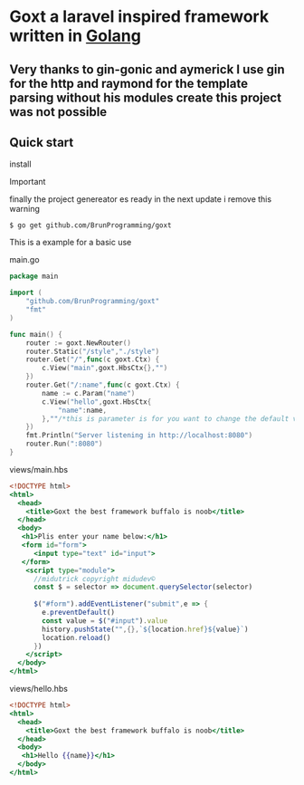 <h1 style="text-align">
    Goxt a laravel inspired framework written in <a href="https://go.dev">Golang</a>
</h1>

## Very thanks to gin-gonic and aymerick I use gin for the http and raymond for the template parsing without his modules create this project was not possible
## Quick start

install 
> [!IMPORTANT]
> finally the project genereator es ready
> in the next update i remove this warning 

    $ go get github.com/BrunProgramming/goxt

This is a example for a basic use

main.go
```go
package main

import (
    "github.com/BrunProgramming/goxt"
    "fmt"
)

func main() {
    router := goxt.NewRouter()
    router.Static("/style","./style")
    router.Get("/",func(c goxt.Ctx) {
        c.View("main",goxt.HbsCtx{},"")
    })
    router.Get("/:name",func(c goxt.Ctx) {
        name := c.Param("name")
        c.View("hello",goxt.HbsCtx{
            "name":name,
        },""/*this is parameter is for you want to change the default views dir put "" if you want to use the default dir*/)
    })
    fmt.Println("Server listening in http://localhost:8080")
    router.Run(":8080")
}
```

views/main.hbs
```hbs
<!DOCTYPE html>
<html>
  <head>
    <title>Goxt the best framework buffalo is noob</title>
  </head>
  <body>
   <h1>Plis enter your name below:</h1>
   <form id="form">
      <input type="text" id="input">
   </form>
    <script type="module">
      //midutrick copyright midudev©
      const $ = selector => document.querySelector(selector)
      
      $("#form").addEventListener("submit",e => {
        e.preventDefault()
        const value = $("#input").value
        history.pushState("",{},`${location.href}${value}`)
        location.reload()
      })
    </script>
  </body>
</html>
```


views/hello.hbs
```hbs
<!DOCTYPE html>
<html>
  <head>
    <title>Goxt the best framework buffalo is noob</title>
  </head>
  <body>
   <h1>Hello {{name}}</h1>
  </body>
</html>
```


